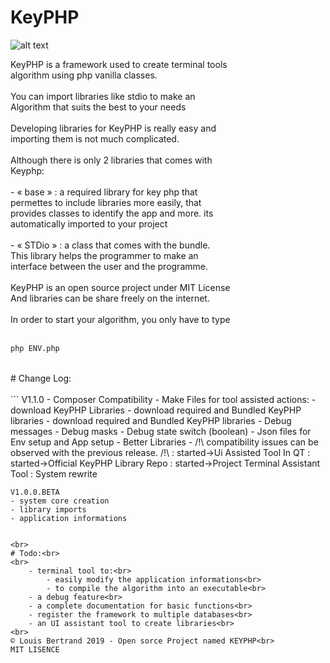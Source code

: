 # KeyPHP

![alt text](https://github.com/PYLOTT/KeyPHP/blob/master/ressources/keyphp%20logo%20transp%20256x1.png?raw=true "Logo Title Text 1")

KeyPHP is a framework used to create terminal tools<br>
algorithm using php vanilla classes.<br>
<br>
You can import libraries like stdio to make an<br>
Algorithm that suits the best to your needs<br>
<br>
Developing libraries for KeyPHP is really easy and<br>
importing them is not much complicated.<br>
<br>
Although there is only 2 libraries that comes with<br>
Keyphp:<br>
<br>
	- « base » : a required library for key php that<br>
	permettes to include libraries more easily, that<br>
	provides classes to identify the app and more. its<br>
	automatically imported to your project<br>
<br>
	- « STDio » : a class that comes with the bundle.<br>
	This library helps the programmer to make an<br>
	interface between the user and the programme.<br>
<br>
KeyPHP is an open source project under MIT License<br>
And libraries can be share freely on the internet.<br>
<br>
In order to start your algorithm, you only have to type<br>
<br>
```bash
php ENV.php
```
<br>
# Change Log:<br>
<br>
```
	V1.1.0
	- Composer Compatibility
	- Make Files for tool assisted actions:
		- download KeyPHP Libraries
		- download required and Bundled KeyPHP libraries
		- download required and Bundled KeyPHP libraries
	- Debug messages
	- Debug masks
	- Debug state switch (boolean)
	- Json files for Env setup and App setup
	- Better Libraries
	- /!\ compatibility issues can be observed with the
	previous release. /!\
	: started->Ui Assisted Tool In QT
	: started->Official KeyPHP Library Repo
	: started->Project Terminal Assistant Tool
	: System rewrite

	V1.0.0.BETA
	- system core creation
	- library imports
	- application informations
```

<br>
# Todo:<br>
<br>
	- terminal tool to:<br>
		- easily modify the application informations<br>
		- to compile the algorithm into an executable<br>
	- a debug feature<br>
	- a complete documentation for basic functions<br>
	- register the framework to multiple databases<br>
	- an UI assistant tool to create libraries<br>
<br>
© Louis Bertrand 2019 - Open sorce Project named KEYPHP<br>
MIT LISENCE